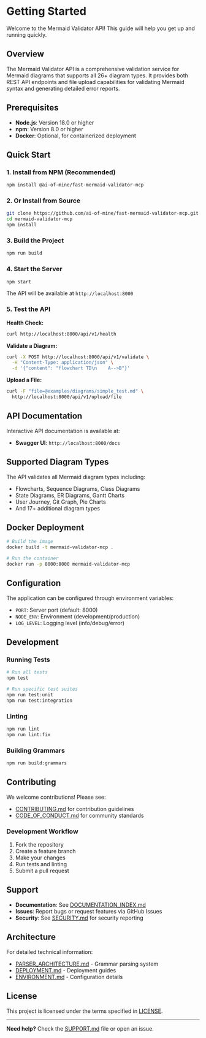 # Getting Started

Welcome to the Mermaid Validator API! This guide will help you get up and running quickly.

## Overview

The Mermaid Validator API is a comprehensive validation service for Mermaid diagrams that supports all 26+ diagram types. It provides both REST API endpoints and file upload capabilities for validating Mermaid syntax and generating detailed error reports.

## Prerequisites

- **Node.js**: Version 18.0 or higher
- **npm**: Version 8.0 or higher
- **Docker**: Optional, for containerized deployment

## Quick Start

### 1. Install from NPM (Recommended)

```bash
npm install @ai-of-mine/fast-mermaid-validator-mcp
```

### 2. Or Install from Source

```bash
git clone https://github.com/ai-of-mine/fast-mermaid-validator-mcp.git
cd mermaid-validator-mcp
npm install
```

### 3. Build the Project

```bash
npm run build
```

### 4. Start the Server

```bash
npm start
```

The API will be available at `http://localhost:8000`

### 5. Test the API

**Health Check:**
```bash
curl http://localhost:8000/api/v1/health
```

**Validate a Diagram:**
```bash
curl -X POST http://localhost:8000/api/v1/validate \
  -H "Content-Type: application/json" \
  -d '{"content": "flowchart TD\n    A-->B"}'
```

**Upload a File:**
```bash
curl -F "file=@examples/diagrams/simple_test.md" \
  http://localhost:8000/api/v1/upload/file
```

## API Documentation

Interactive API documentation is available at:
- **Swagger UI**: `http://localhost:8000/docs`

## Supported Diagram Types

The API validates all Mermaid diagram types including:
- Flowcharts, Sequence Diagrams, Class Diagrams
- State Diagrams, ER Diagrams, Gantt Charts
- User Journey, Git Graph, Pie Charts
- And 17+ additional diagram types

## Docker Deployment

```bash
# Build the image
docker build -t mermaid-validator-mcp .

# Run the container
docker run -p 8000:8000 mermaid-validator-mcp
```

## Configuration

The application can be configured through environment variables:

- `PORT`: Server port (default: 8000)
- `NODE_ENV`: Environment (development/production)
- `LOG_LEVEL`: Logging level (info/debug/error)

## Development

### Running Tests

```bash
# Run all tests
npm test

# Run specific test suites
npm run test:unit
npm run test:integration
```

### Linting

```bash
npm run lint
npm run lint:fix
```

### Building Grammars

```bash
npm run build:grammars
```

## Contributing

We welcome contributions! Please see:
- [CONTRIBUTING.md](./CONTRIBUTING.md) for contribution guidelines
- [CODE_OF_CONDUCT.md](./CODE_OF_CONDUCT.md) for community standards

### Development Workflow

1. Fork the repository
2. Create a feature branch
3. Make your changes
4. Run tests and linting
5. Submit a pull request

## Support

- **Documentation**: See [DOCUMENTATION_INDEX.md](./DOCUMENTATION_INDEX.md)
- **Issues**: Report bugs or request features via GitHub Issues
- **Security**: See [SECURITY.md](./SECURITY.md) for security reporting

## Architecture

For detailed technical information:
- [PARSER_ARCHITECTURE.md](./PARSER_ARCHITECTURE.md) - Grammar parsing system
- [DEPLOYMENT.md](./DEPLOYMENT.md) - Deployment guides
- [ENVIRONMENT.md](./ENVIRONMENT.md) - Configuration details

## License

This project is licensed under the terms specified in [LICENSE](./LICENSE).

---

**Need help?** Check the [SUPPORT.md](./SUPPORT.md) file or open an issue.